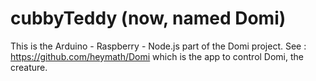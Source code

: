cubbyTeddy (now, named Domi)
==========

This is the Arduino - Raspberry - Node.js part of the Domi project.
See : https://github.com/heymath/Domi which is the app to control Domi, the creature.
